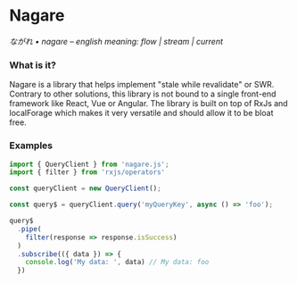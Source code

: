 # Nagare
*ながれ • nagaɾe – english meaning: flow | stream | current*



### What is it?
Nagare is a library that helps implement "stale while revalidate" or SWR. Contrary to other solutions, this library is not bound to a single front-end framework like React, Vue or Angular. The library is built on top of RxJs and localForage which makes it very versatile and should allow it to be bloat free.

### Examples
```ts
import { QueryClient } from 'nagare.js';
import { filter } from 'rxjs/operators'

const queryClient = new QueryClient();

const query$ = queryClient.query('myQueryKey', async () => 'foo');

query$
  .pipe(
    filter(response => response.isSuccess)
  )
  .subscribe(({ data }) => {
    console.log('My data: ', data) // My data: foo
  })
```